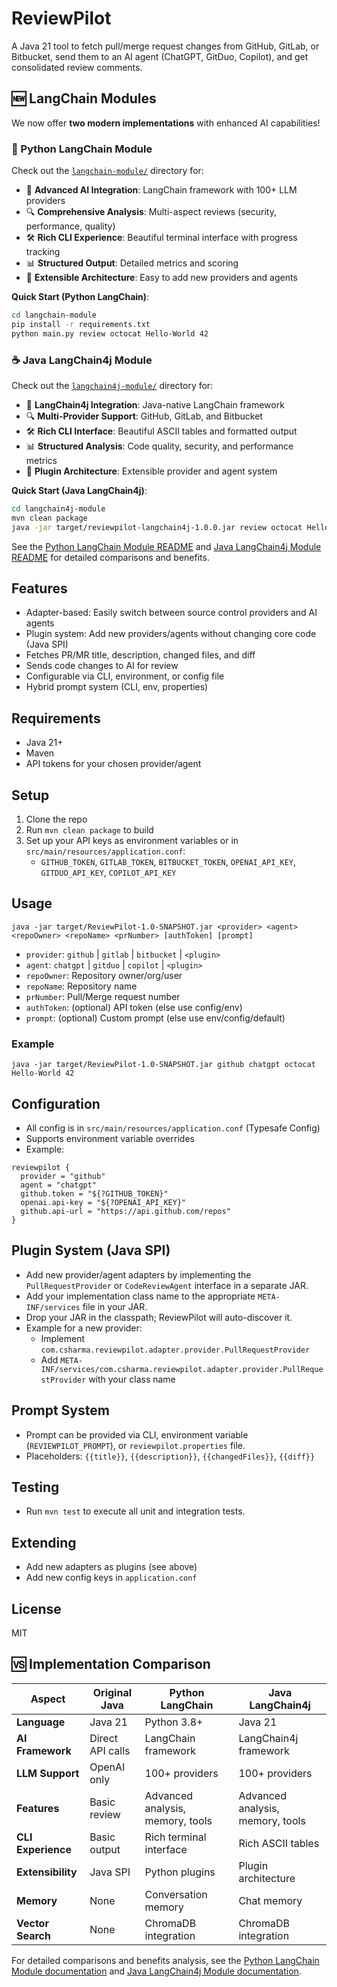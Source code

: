 # ReviewPilot

A Java 21 tool to fetch pull/merge request changes from GitHub, GitLab, or Bitbucket, send them to an AI agent (ChatGPT, GitDuo, Copilot), and get consolidated review comments.

## 🆕 LangChain Modules

We now offer **two modern implementations** with enhanced AI capabilities!

### 🐍 Python LangChain Module
Check out the [`langchain-module/`](./langchain-module/) directory for:

- 🤖 **Advanced AI Integration**: LangChain framework with 100+ LLM providers
- 🔍 **Comprehensive Analysis**: Multi-aspect reviews (security, performance, quality)
- 🛠️ **Rich CLI Experience**: Beautiful terminal interface with progress tracking
- 📊 **Structured Output**: Detailed metrics and scoring
- 🔌 **Extensible Architecture**: Easy to add new providers and agents

**Quick Start (Python LangChain)**:
```bash
cd langchain-module
pip install -r requirements.txt
python main.py review octocat Hello-World 42
```

### ☕ Java LangChain4j Module
Check out the [`langchain4j-module/`](./langchain4j-module/) directory for:

- 🤖 **LangChain4j Integration**: Java-native LangChain framework
- 🔍 **Multi-Provider Support**: GitHub, GitLab, and Bitbucket
- 🛠️ **Rich CLI Interface**: Beautiful ASCII tables and formatted output
- 📊 **Structured Analysis**: Code quality, security, and performance metrics
- 🔌 **Plugin Architecture**: Extensible provider and agent system

**Quick Start (Java LangChain4j)**:
```bash
cd langchain4j-module
mvn clean package
java -jar target/reviewpilot-langchain4j-1.0.0.jar review octocat Hello-World 42
```

See the [Python LangChain Module README](./langchain-module/README.md) and [Java LangChain4j Module README](./langchain4j-module/README.md) for detailed comparisons and benefits.

## Features
- Adapter-based: Easily switch between source control providers and AI agents
- Plugin system: Add new providers/agents without changing core code (Java SPI)
- Fetches PR/MR title, description, changed files, and diff
- Sends code changes to AI for review
- Configurable via CLI, environment, or config file
- Hybrid prompt system (CLI, env, properties)

## Requirements
- Java 21+
- Maven
- API tokens for your chosen provider/agent

## Setup
1. Clone the repo
2. Run `mvn clean package` to build
3. Set up your API keys as environment variables or in `src/main/resources/application.conf`:
   - `GITHUB_TOKEN`, `GITLAB_TOKEN`, `BITBUCKET_TOKEN`, `OPENAI_API_KEY`, `GITDUO_API_KEY`, `COPILOT_API_KEY`

## Usage
```
java -jar target/ReviewPilot-1.0-SNAPSHOT.jar <provider> <agent> <repoOwner> <repoName> <prNumber> [authToken] [prompt]
```
- `provider`: `github` | `gitlab` | `bitbucket` | `<plugin>`
- `agent`: `chatgpt` | `gitduo` | `copilot` | `<plugin>`
- `repoOwner`: Repository owner/org/user
- `repoName`: Repository name
- `prNumber`: Pull/Merge request number
- `authToken`: (optional) API token (else use config/env)
- `prompt`: (optional) Custom prompt (else use env/config/default)

### Example
```
java -jar target/ReviewPilot-1.0-SNAPSHOT.jar github chatgpt octocat Hello-World 42
```

## Configuration
- All config is in `src/main/resources/application.conf` (Typesafe Config)
- Supports environment variable overrides
- Example:
```
reviewpilot {
  provider = "github"
  agent = "chatgpt"
  github.token = "${?GITHUB_TOKEN}"
  openai.api-key = "${?OPENAI_API_KEY}"
  github.api-url = "https://api.github.com/repos"
}
```

## Plugin System (Java SPI)
- Add new provider/agent adapters by implementing the `PullRequestProvider` or `CodeReviewAgent` interface in a separate JAR.
- Add your implementation class name to the appropriate `META-INF/services` file in your JAR.
- Drop your JAR in the classpath; ReviewPilot will auto-discover it.
- Example for a new provider:
  - Implement `com.csharma.reviewpilot.adapter.provider.PullRequestProvider`
  - Add `META-INF/services/com.csharma.reviewpilot.adapter.provider.PullRequestProvider` with your class name

## Prompt System
- Prompt can be provided via CLI, environment variable (`REVIEWPILOT_PROMPT`), or `reviewpilot.properties` file.
- Placeholders: `{{title}}`, `{{description}}`, `{{changedFiles}}`, `{{diff}}`

## Testing
- Run `mvn test` to execute all unit and integration tests.

## Extending
- Add new adapters as plugins (see above)
- Add new config keys in `application.conf`

## License
MIT

## 🆚 Implementation Comparison

| Aspect | Original Java | Python LangChain | Java LangChain4j |
|--------|---------------|------------------|------------------|
| **Language** | Java 21 | Python 3.8+ | Java 21 |
| **AI Framework** | Direct API calls | LangChain framework | LangChain4j framework |
| **LLM Support** | OpenAI only | 100+ providers | 100+ providers |
| **Features** | Basic review | Advanced analysis, memory, tools | Advanced analysis, memory, tools |
| **CLI Experience** | Basic output | Rich terminal interface | Rich ASCII tables |
| **Extensibility** | Java SPI | Python plugins | Plugin architecture |
| **Memory** | None | Conversation memory | Chat memory |
| **Vector Search** | None | ChromaDB integration | ChromaDB integration |

For detailed comparisons and benefits analysis, see the [Python LangChain Module documentation](./langchain-module/README.md) and [Java LangChain4j Module documentation](./langchain4j-module/README.md). 